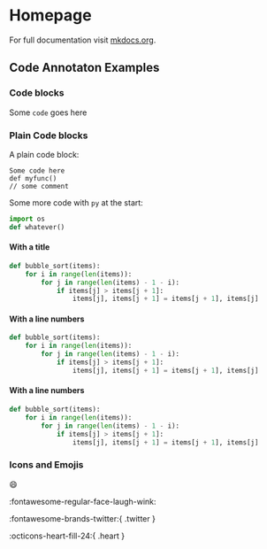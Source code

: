 # Homepage
For full documentation visit [mkdocs.org](https://www.mkdocs.org).

## Code Annotaton Examples

### Code blocks
Some `code` goes here

### Plain Code blocks

A plain code block:
```
Some code here
def myfunc()
// some comment
```

Some more code with `py` at the start:
```py
import os
def whatever()
```

#### With a title
```py title="bubble_sort.py"
def bubble_sort(items):
    for i in range(len(items)):
        for j in range(len(items) - 1 - i):
            if items[j] > items[j + 1]:
                items[j], items[j + 1] = items[j + 1], items[j]
```

#### With a line numbers
```py linenums="1"
def bubble_sort(items):
    for i in range(len(items)):
        for j in range(len(items) - 1 - i):
            if items[j] > items[j + 1]:
                items[j], items[j + 1] = items[j + 1], items[j]
```

#### With a line numbers
```py hl_lines="2 3"
def bubble_sort(items):
    for i in range(len(items)):
        for j in range(len(items) - 1 - i):
            if items[j] > items[j + 1]:
                items[j], items[j + 1] = items[j + 1], items[j]
```

### Icons and Emojis
:smile:

:fontawesome-regular-face-laugh-wink:

:fontawesome-brands-twitter:{ .twitter }

:octicons-heart-fill-24:{ .heart }